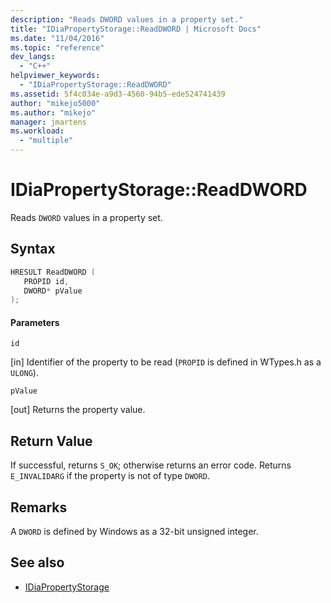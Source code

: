 ```yaml
---
description: "Reads DWORD values in a property set."
title: "IDiaPropertyStorage::ReadDWORD | Microsoft Docs"
ms.date: "11/04/2016"
ms.topic: "reference"
dev_langs:
  - "C++"
helpviewer_keywords:
  - "IDiaPropertyStorage::ReadDWORD"
ms.assetid: 5f4c034e-a9d3-4560-94b5-ede524741439
author: "mikejo5000"
ms.author: "mikejo"
manager: jmartens
ms.workload:
  - "multiple"
---
```

# IDiaPropertyStorage::ReadDWORD
Reads `DWORD` values in a property set.

## Syntax

```C++
HRESULT ReadDWORD ( 
   PROPID id,
   DWORD* pValue
);
```

#### Parameters
 `id`

[in] Identifier of the property to be read (`PROPID` is defined in WTypes.h as a `ULONG`).

 `pValue`

[out] Returns the property value.

## Return Value
 If successful, returns `S_OK`; otherwise returns an error code. Returns `E_INVALIDARG` if the property is not of type `DWORD`.

## Remarks
 A `DWORD` is defined by Windows as a 32-bit unsigned integer.

## See also
- [IDiaPropertyStorage](../../debugger/debug-interface-access/idiapropertystorage.md)
